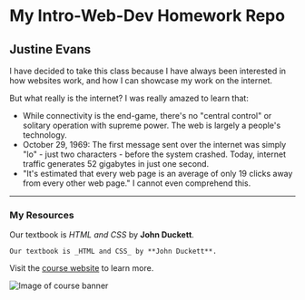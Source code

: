 # My Intro-Web-Dev Homework Repo

## Justine Evans

I have decided to take this class because I have always been interested in how websites work, and how I can showcase my work on the internet.

But what really is the internet? I was really amazed to learn that:

- While connectivity is the end-game, there's no "central control" or solitary operation with supreme power. The web is largely a people's technology.
- October 29, 1969: The first message sent over the internet was simply "lo" - just two characters - before the system crashed. Today, internet traffic generates 52 gigabytes in just one second.
- "It's estimated that every web page is an average of only 19 clicks away from every other web page." I cannot even comprehend this.


---

### My Resources

Our textbook is _HTML and CSS_ by **John Duckett**.

```
Our textbook is _HTML and CSS_ by **John Duckett**.
```

Visit the [course website](https://media-ed-online.github.io/intro-web-dev/) to learn more.

![Image of course banner](http://bit.ly/2DIVG46)
